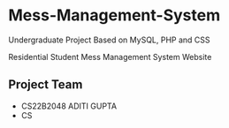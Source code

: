 # Mess-Management-System

Undergraduate Project Based on MySQL, PHP and CSS

Residential Student Mess Management System Website

## Project Team
* CS22B2048 ADITI GUPTA
* CS
